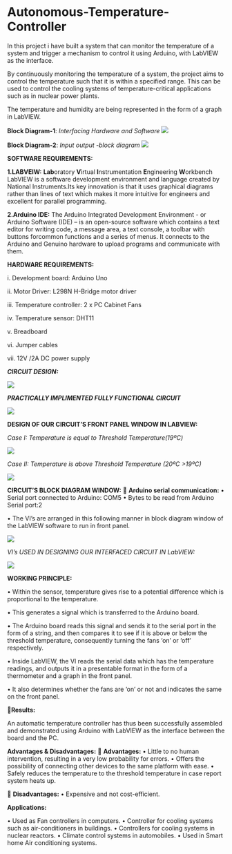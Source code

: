 # Autonomous-Temperature-Controller
In this project i have built a system that can monitor the temperature of a system and trigger a mechanism to control it using Arduino, with LabVIEW as the interface.

By continuously monitoring the temperature of a system, the project aims to control the temperature such that it is within a specified range.
This can be used to control the cooling systems of temperature-critical applications such as in nuclear power plants. 

The temperature and humidity are being represented in the form of a graph in LabVIEW.

**Block Diagram-1**: *Interfacing Hardware and Software*
![](Images/image1.JPG)

**Block Diagram-2**: *Input output -block diagram*
![](Images/image2.JPG)

**SOFTWARE REQUIREMENTS:**

**1.LABVEIW:** **Lab**oratory **V**irtual **I**nstrumentation **E**ngineering **W**orkbench
LabVIEW is a software development environment and language created by National Instruments.Its key innovation is that it uses graphical diagrams rather than lines of text which makes it more intuitive for engineers and excellent for parallel programming.

**2.Arduino IDE:**
The Arduino Integrated Development Environment - or Arduino Software (IDE) – is an open-source software which contains a text editor for writing code, a message area, a text console, a toolbar with buttons forcommon functions and a series of menus. It connects to the Arduino and Genuino hardware to upload programs and communicate with them. 

 **HARDWARE REQUIREMENTS:**
 
i. Development board: Arduino Uno

ii. Motor Driver: L298N H-Bridge motor driver

iii. Temperature controller: 2 x PC Cabinet Fans

iv. Temperature sensor: DHT11

v. Breadboard

vi. Jumper cables

vii. 12V /2A DC power supply

***CIRCUIT DESIGN:***

![](Images/image3.JPG)

***PRACTICALLY IMPLIMENTED FULLY FUNCTIONAL CIRCUIT***

![](Images/image4.JPG)

**DESIGN OF OUR CIRCUIT’S FRONT PANEL WINDOW IN LABVIEW:**

*Case I: Temperature is equal to Threshold Temperature(19ºC)*

![](Images/image6.JPG)

*Case II: Temperature is above Threshold Temperature (20ºC >19ºC)*

![](Images/image7.JPG)


**CIRCUIT’S BLOCK DIAGRAM WINDOW:**
 **Arduino serial communication:**
• Serial port connected to Arduino: COM5
• Bytes to be read from Arduino Serial port:2

• The VI’s are arranged in this following manner in block diagram window of the LabVIEW software to run in front panel.

![](Images/image5.JPG)

*VI’s USED IN DESIGNING OUR INTERFACED CIRCUIT IN LabVIEW:*

![](Images/image8.JPG)


**WORKING PRINCIPLE:**

• Within the sensor, temperature gives rise to a potential difference which is proportional to the temperature.

• This generates a signal which is transferred to the Arduino board. 

• The Arduino board reads this signal and sends it to the serial port in the form of a string, and then compares it to see if it is above or below the threshold temperature, consequently turning the fans ‘on’ or ‘off’ respectively.

• Inside LabVIEW, the VI reads the serial data which has the temperature readings, and outputs it in a presentable format in the form of a thermometer and a graph in the front panel. 

• It also determines whether the fans are ‘on’ or not and indicates the same on the front panel.

**Results:**

An automatic temperature controller has thus been successfully assembled and demonstrated using Arduino with LabVIEW as the interface between the board and the PC.

**Advantages & Disadvantages:**
 **Advantages:**
• Little to no human intervention, resulting in a very low probability for errors.
• Offers the possibility of connecting other devices to the same platform with ease.
• Safely reduces the temperature to the threshold temperature in case report system heats up.

 **Disadvantages:**
• Expensive and not cost-efficient.


**Applications:**

• Used as Fan controllers in computers.
• Controller for cooling systems such as air-conditioners in buildings.
• Controllers for cooling systems in nuclear reactors.
• Climate control systems in automobiles.
• Used in Smart home Air conditioning systems.
